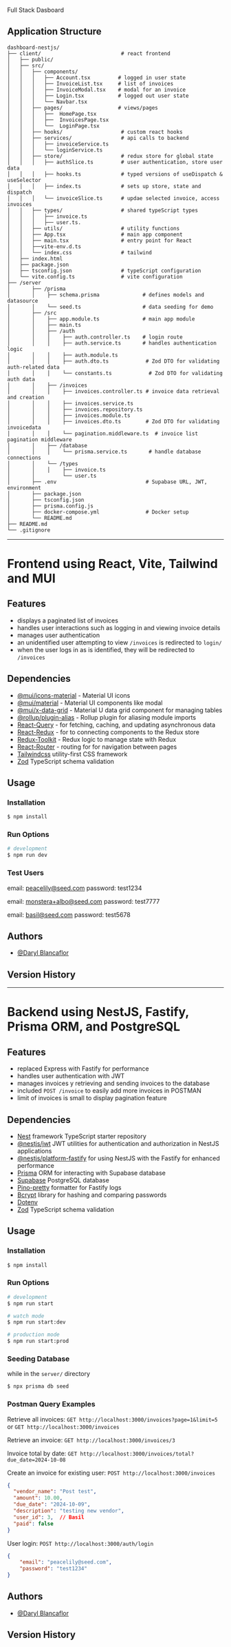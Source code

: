 Full Stack Dasboard

## Application Structure
```
dashboard-nestjs/
├── client/                          # react frontend
│   ├── public/                      
│   ├── src/
│   │   ├── components/
│   │   │   ├── Account.tsx         # logged in user state
│   │   │   ├── InvoiceList.tsx     # list of invoices
│   │   │   ├── InvoiceModal.tsx    # modal for an invoice
│   │   │   ├── Login.tsx           # logged out user state
│   │   │   └── Navbar.tsx  	      
│   │   ├── pages/                  # views/pages
│   │   │   ├──  HomePage.tsx
│   │   │   ├──  InvoicesPage.tsx
│   │   │   └──  LoginPage.tsx
│   │   ├── hooks/                   # custom react hooks
│   │   ├── services/                # api calls to backend
│   │   │   ├── invoiceService.ts
│   │   │   └── loginService.ts
│   │   ├── store/                   # redux store for global state
│   │   │   ├── authSlice.ts         # user authentication, store user data
│   │   │   ├── hooks.ts             # typed versions of useDispatch & useSelector
│   │   │   ├── index.ts             # sets up store, state and dispatch
│   │   │   └── invoiceSlice.ts      # updae selected invoice, access invoices
│   │   ├── types/                   # shared typeScript types
│   │   │   ├── invoice.ts
│   │   │   ├── user.ts.
│   │   ├── utils/                   # utility functions   
│   │   ├── App.tsx                  # main app component
│   │   ├── main.tsx                 # entry point for React
│   │   ├──vite-env.d.ts       
│   │   └── index.css                # tailwind  
│   ├── index.html
│   ├── package.json                 
│   ├── tsconfig.json                # typeScript configuration
│   └── vite.config.ts               # vite configuration
├── /server
│		├── /prisma
│		│    ├── schema.prisma              # defines models and datasource
│		│    └── seed.ts                    # data seeding for demo
│		├── /src
│		│    ├── app.module.ts              # main app module
│		│    ├── main.ts 
│		│    ├── /auth
│		│    │    ├── auth.controller.ts    # login route
│		│    │    ├── auth.service.ts       # handles authentication logic
│		│    │    ├── auth.module.ts        
│		│    │    ├── auth.dto.ts            # Zod DTO for validating auth-related data
│		│    │    └── constants.ts            # Zod DTO for validating auth data
│		│    ├── /invoices
│		│    │    ├── invoices.controller.ts # invoice data retrieval and creation
│		│    │    ├── invoices.service.ts    
│		│    │    ├── invoices.repository.ts 
│		│    │    ├── invoices.module.ts     
│		│    │    ├── invoices.dto.ts        # Zod DTO for validating invoicedata
│		│    │    └── pagination.middleware.ts  # invoice list pagination middleware
│		│    ├── /database
│		│    │    └── prisma.service.ts       # handle database connections
│		│    └── /types
│		│    │    ├── invoice.ts
│		│         └── user.ts
│		├── .env                             # Supabase URL, JWT, environment
│		├── package.json                     
│		├── tsconfig.json                    
│		├── prisma.config.js                 
│		├── docker-compose.yml               # Docker setup
│		└── README.md          
├── README.md                        
└── .gitignore                      
```

___

# Frontend using React, Vite, Tailwind and MUI

## Features
- displays a paginated list of invoices
- handles user interactions such as logging in and viewing invoice details
- manages user authentication
- an unidentified user attempting to view `/invoices` is redirected to `login/`
- when the user logs in as is identified, they will be redirected to `/invoices`

## Dependencies

- [@mui/icons-material](https://mui.com/material-ui/material-icons/)  - Material UI icons
- [@mui/material](https://mui.com/x/introduction/)  - Material UI components like modal
- [@mui/x-data-grid](https://mui.com/x/react-data-grid/getting-started/#installation) - Material U data grid component for managing tables
- [@rollup/plugin-alias](https://www.npmjs.com/package/@rollup/plugin-alias) - Rollup plugin for aliasing module imports
- [React-Query](https://tanstack.com/query/latest/docs/framework/react/typescript) - for fetching, caching, and updating asynchronous data
- [React-Redux](https://react-redux.js.org/using-react-redux/usage-with-typescript#define-typed-hooks) - for to connecting components to the Redux store
- [Redux-Toolkit](https://redux-toolkit.js.org/) - Redux logic to manage state with Redux
- [React-Router](https://reactrouter.com/en/main/router-components/browser-router) - routing for for navigation between pages
- [Tailwindcss](https://tailwindcss.com) utility-first CSS framework
- [Zod](https://zod.dev) TypeScript schema validation

## Usage

### Installation

```bash
$ npm install
```

### Run Options

```bash
# development
$ npm run dev
```

### Test Users
email: peacelily@seed.com
password: test1234

email: monstera+albo@seed.com
password: test7777

email: basil@seed.com
password: test5678

## Authors

* [@Daryl Blancaflor](djblanc360@gmail.com)

## Version History


___


# Backend using NestJS, Fastify, Prisma ORM, and PostgreSQL

## Features
- replaced Express with Fastify for performance
- handles user authentication with JWT
- manages invoices y retrieving and sending invoices to the database
- included `POST /invoice` to easily add more invoices in POSTMAN
- limit of invoices is small to display pagination feature

## Dependencies

- [Nest](https://github.com/nestjs/nest) framework TypeScript starter repository
- [@nestjs/jwt](https://docs.nestjs.com/security/authentication#jwt-token) JWT utilities for authentication and authorization in NestJS applications
- [@nestjs/platform-fastify](https://docs.nestjs.com/techniques/performance) for using NestJS with the Fastify for enhanced performance
- [Prisma](https://www.prisma.io/docs) ORM for interacting with Supabase database
- [Supabase](https://supabase.com/docs) PostgreSQL database
- [Pino-pretty](https://www.npmjs.com/package/pino-pretty) formatter for Fastify logs
- [Bcrypt](https://www.npmjs.com/package/bcrypt) library for hashing and comparing passwords
- [Dotenv](https://www.npmjs.com/package/dotenv)
- [Zod](https://zod.dev) TypeScript schema validation

## Usage

### Installation

```bash
$ npm install
```

### Run Options

```bash
# development
$ npm run start

# watch mode
$ npm run start:dev

# production mode
$ npm run start:prod
```

### Seeding Database

while in the `server/` directory
```bash
$ npx prisma db seed
```

### Postman Query Examples

Retrieve all invoices:
`GET http://localhost:3000/invoices?page=1&limit=5`
or
`GET http://localhost:3000/invoices`

Retrieve an invoice:
`GET http://localhost:3000/invoices/3`

Invoice total by date:
`GET http://localhost:3000/invoices/total?due_date=2024-10-08`

Create an invoice for existing user:
`POST http://localhost:3000/invoices`
```json
{
  "vendor_name": "Post test",
  "amount": 10.00,
  "due_date": "2024-10-09",
  "description": "testing new vendor",
  "user_id": 3,  // Basil
  "paid": false
}
```

User login:
`POST http://localhost:3000/auth/login`
```json
{
    "email": "peacelily@seed.com",
    "password": "test1234"
}
```

## Authors

* [@Daryl Blancaflor](djblanc360@gmail.com)

## Version History
